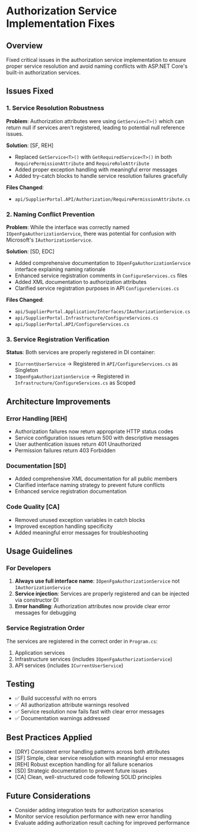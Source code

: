 # Authorization Service Implementation Fixes

## Overview

Fixed critical issues in the authorization service implementation to ensure proper service resolution and avoid naming conflicts with ASP.NET Core's built-in authorization services.

## Issues Fixed

### 1. Service Resolution Robustness

**Problem**: Authorization attributes were using `GetService<T>()` which can return null if services aren't registered, leading to potential null reference issues.

**Solution**: [SF, REH]

- Replaced `GetService<T>()` with `GetRequiredService<T>()` in both `RequirePermissionAttribute` and `RequireRoleAttribute`
- Added proper exception handling with meaningful error messages
- Added try-catch blocks to handle service resolution failures gracefully

**Files Changed**:

- `api/SupplierPortal.API/Authorization/RequirePermissionAttribute.cs`

### 2. Naming Conflict Prevention

**Problem**: While the interface was correctly named `IOpenFgaAuthorizationService`, there was potential for confusion with Microsoft's `IAuthorizationService`.

**Solution**: [SD, EDC]

- Added comprehensive documentation to `IOpenFgaAuthorizationService` interface explaining naming rationale
- Enhanced service registration comments in `ConfigureServices.cs` files
- Added XML documentation to authorization attributes
- Clarified service registration purposes in API `ConfigureServices.cs`

**Files Changed**:

- `api/SupplierPortal.Application/Interfaces/IAuthorizationService.cs`
- `api/SupplierPortal.Infrastructure/ConfigureServices.cs`
- `api/SupplierPortal.API/ConfigureServices.cs`

### 3. Service Registration Verification

**Status**: Both services are properly registered in DI container:

- `ICurrentUserService` → Registered in `API/ConfigureServices.cs` as Singleton
- `IOpenFgaAuthorizationService` → Registered in `Infrastructure/ConfigureServices.cs` as Scoped

## Architecture Improvements

### Error Handling [REH]

- Authorization failures now return appropriate HTTP status codes
- Service configuration issues return 500 with descriptive messages
- User authentication issues return 401 Unauthorized
- Permission failures return 403 Forbidden

### Documentation [SD]

- Added comprehensive XML documentation for all public members
- Clarified interface naming strategy to prevent future conflicts
- Enhanced service registration documentation

### Code Quality [CA]

- Removed unused exception variables in catch blocks
- Improved exception handling specificity
- Added meaningful error messages for troubleshooting

## Usage Guidelines

### For Developers

1. **Always use full interface name**: `IOpenFgaAuthorizationService` not `IAuthorizationService`
2. **Service injection**: Services are properly registered and can be injected via constructor DI
3. **Error handling**: Authorization attributes now provide clear error messages for debugging

### Service Registration Order

The services are registered in the correct order in `Program.cs`:

1. Application services
2. Infrastructure services (includes `IOpenFgaAuthorizationService`)
3. API services (includes `ICurrentUserService`)

## Testing

- ✅ Build successful with no errors
- ✅ All authorization attribute warnings resolved
- ✅ Service resolution now fails fast with clear error messages
- ✅ Documentation warnings addressed

## Best Practices Applied

- [DRY] Consistent error handling patterns across both attributes
- [SF] Simple, clear service resolution with meaningful error messages
- [REH] Robust exception handling for all failure scenarios
- [SD] Strategic documentation to prevent future issues
- [CA] Clean, well-structured code following SOLID principles

## Future Considerations

- Consider adding integration tests for authorization scenarios
- Monitor service resolution performance with new error handling
- Evaluate adding authorization result caching for improved performance

